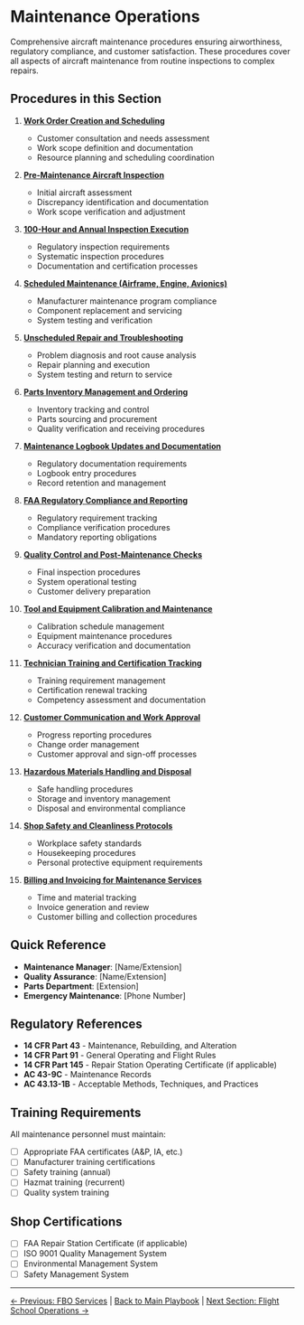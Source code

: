 # Maintenance Operations

Comprehensive aircraft maintenance procedures ensuring airworthiness, regulatory compliance, and customer satisfaction. These procedures cover all aspects of aircraft maintenance from routine inspections to complex repairs.

## Procedures in this Section

1. **[Work Order Creation and Scheduling](01-work-order-creation-scheduling.md)**
   - Customer consultation and needs assessment
   - Work scope definition and documentation
   - Resource planning and scheduling coordination

2. **[Pre-Maintenance Aircraft Inspection](02-pre-maintenance-inspection.md)**
   - Initial aircraft assessment
   - Discrepancy identification and documentation
   - Work scope verification and adjustment

3. **[100-Hour and Annual Inspection Execution](03-100hr-annual-inspection.md)**
   - Regulatory inspection requirements
   - Systematic inspection procedures
   - Documentation and certification processes

4. **[Scheduled Maintenance (Airframe, Engine, Avionics)](04-scheduled-maintenance.md)**
   - Manufacturer maintenance program compliance
   - Component replacement and servicing
   - System testing and verification

5. **[Unscheduled Repair and Troubleshooting](05-unscheduled-repair-troubleshooting.md)**
   - Problem diagnosis and root cause analysis
   - Repair planning and execution
   - System testing and return to service

6. **[Parts Inventory Management and Ordering](06-parts-inventory-ordering.md)**
   - Inventory tracking and control
   - Parts sourcing and procurement
   - Quality verification and receiving procedures

7. **[Maintenance Logbook Updates and Documentation](07-logbook-documentation.md)**
   - Regulatory documentation requirements
   - Logbook entry procedures
   - Record retention and management

8. **[FAA Regulatory Compliance and Reporting](08-faa-compliance-reporting.md)**
   - Regulatory requirement tracking
   - Compliance verification procedures
   - Mandatory reporting obligations

9. **[Quality Control and Post-Maintenance Checks](09-quality-control-checks.md)**
   - Final inspection procedures
   - System operational testing
   - Customer delivery preparation

10. **[Tool and Equipment Calibration and Maintenance](10-tool-equipment-calibration.md)**
    - Calibration schedule management
    - Equipment maintenance procedures
    - Accuracy verification and documentation

11. **[Technician Training and Certification Tracking](11-technician-training-certification.md)**
    - Training requirement management
    - Certification renewal tracking
    - Competency assessment and documentation

12. **[Customer Communication and Work Approval](12-customer-communication-approval.md)**
    - Progress reporting procedures
    - Change order management
    - Customer approval and sign-off processes

13. **[Hazardous Materials Handling and Disposal](13-hazmat-handling-disposal.md)**
    - Safe handling procedures
    - Storage and inventory management
    - Disposal and environmental compliance

14. **[Shop Safety and Cleanliness Protocols](14-shop-safety-cleanliness.md)**
    - Workplace safety standards
    - Housekeeping procedures
    - Personal protective equipment requirements

15. **[Billing and Invoicing for Maintenance Services](15-billing-invoicing-maintenance.md)**
    - Time and material tracking
    - Invoice generation and review
    - Customer billing and collection procedures

## Quick Reference
- **Maintenance Manager**: [Name/Extension]
- **Quality Assurance**: [Name/Extension]
- **Parts Department**: [Extension]
- **Emergency Maintenance**: [Phone Number]

## Regulatory References
- **14 CFR Part 43** - Maintenance, Rebuilding, and Alteration
- **14 CFR Part 91** - General Operating and Flight Rules
- **14 CFR Part 145** - Repair Station Operating Certificate (if applicable)
- **AC 43-9C** - Maintenance Records
- **AC 43.13-1B** - Acceptable Methods, Techniques, and Practices

## Training Requirements
All maintenance personnel must maintain:
- [ ] Appropriate FAA certificates (A&P, IA, etc.)
- [ ] Manufacturer training certifications
- [ ] Safety training (annual)
- [ ] Hazmat training (recurrent)
- [ ] Quality system training

## Shop Certifications
- [ ] FAA Repair Station Certificate (if applicable)
- [ ] ISO 9001 Quality Management System
- [ ] Environmental Management System
- [ ] Safety Management System

---
[← Previous: FBO Services](../01-fbo-services/README.md) | [Back to Main Playbook](../../README.md) | [Next Section: Flight School Operations →](../03-flight-school-operations/README.md)
